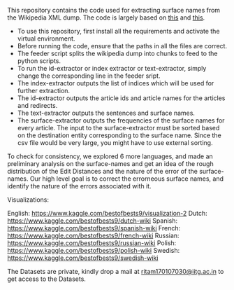 This repository contains the code used for extracting surface names from the Wikipedia XML dump. The code is largely based on [this](https://github.com/jeffheaton/article-code/blob/master/python/wikipedia/wiki-basic-stream.py)
and [this](https://github.com/CyberZHG/wiki-dump-reader). 

* To use this repository, first install all the requirements and activate the virtual environment.
* Before running the code, ensure that the paths in all the files are correct.
* The feeder script splits the wikipedia dump into chunks to feed to the python scripts.
* To run the id-extractor or index extractor or text-extractor, simply change the corresponding line in the feeder sript.
* The index-extractor outputs the list of indices which will be used for further extraction.
* The id-extractor outputs the article ids and article names for the articles and redirects.
* The text-extractor outputs the sentences and surface names.
* The surface-extractor outputs the frequencies of the surface names for every article. The input to the surface-extractor must be sorted based on the destination entity corresponding to the surface name. Since the csv file would be very large, you might have to use external sorting.


To check for consistency, we explored 6 more languages, and made an preliminary analysis on the surface-names and get an idea of the rough distribution of the Edit Distances and the nature of the error of the surface-names. Our high level goal is to correct the errorneous surface names, and identify the nature of the errors associated with it.

Visualizations:

English: https://www.kaggle.com/bestofbests9/visualization-2
Dutch: https://www.kaggle.com/bestofbests9/dutch-wiki
Spanish: https://www.kaggle.com/bestofbests9/spanish-wiki
French: https://www.kaggle.com/bestofbests9/french-wiki
Russian: https://www.kaggle.com/bestofbests9/russian-wiki
Polish: https://www.kaggle.com/bestofbests9/polish-wiki
Swedish: https://www.kaggle.com/bestofbests9/swedish-wiki

The Datasets are private, kindly drop a mail at ritam170107030@iitg.ac.in to get access to the Datasets.
